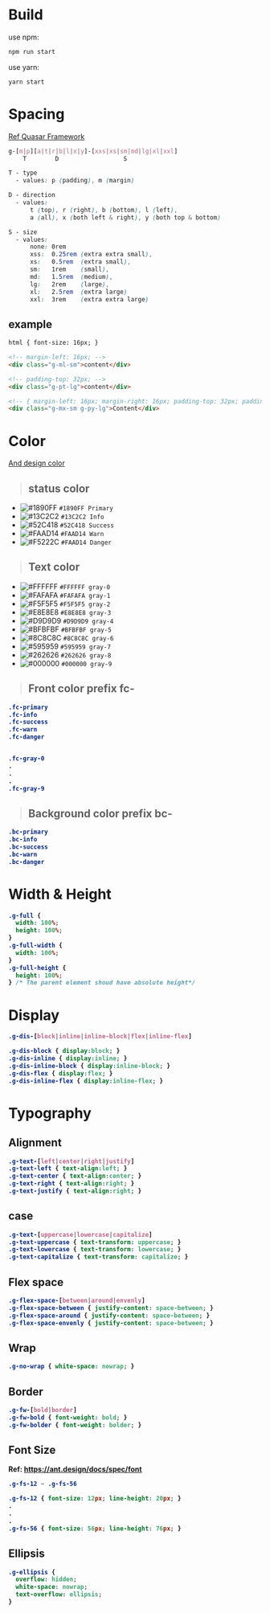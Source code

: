 # Build

use npm:

```bash
npm run start
```

use yarn:

```bash
yarn start
```

# Spacing

[Ref Quasar Framework](https://quasar-framework.org/components/spacing.html)

```css
g-[m|p][a|t|r|b|l|x|y]-[xxs|xs|sm|md|lg|xl|xxl]
    T        D                  S

T - type
  - values: p (padding), m (margin)

D - direction
  - values:
      t (top), r (right), b (bottom), l (left),
      a (all), x (both left & right), y (both top & bottom)

S - size
  - values:
      none: 0rem
      xss:  0.25rem (extra extra small),
      xs:   0.5rem  (extra small),
      sm:   1rem    (small),
      md:   1.5rem  (medium),
      lg:   2rem    (large),
      xl:   2.5rem  (extra large)
      xxl:  3rem    (extra extra large)

```

## example

```html
html { font-size: 16px; }

<!-- margin-left: 16px; -->
<div class="g-ml-sm">content</div>

<!-- padding-top: 32px; -->
<div class="g-pt-lg">content</div>

<!-- { margin-left: 16px; margin-right: 16px; padding-top: 32px; padding-bottom: 32px; } -->
<div class="g-mx-sm g-py-lg">Content</div>
```

# Color

[And design color](https://ant.design/docs/spec/colors)

> ## status color

- ![#1890FF](https://placehold.it/15/1890FF/000000?text=+) `#1890FF Primary`
- ![#13C2C2](https://placehold.it/15/13C2C2/000000?text=+) `#13C2C2 Info`
- ![#52C418](https://placehold.it/15/52C418/000000?text=+) `#52C418 Success`
- ![#FAAD14](https://placehold.it/15/FAAD14/000000?text=+) `#FAAD14 Warn`
- ![#F5222C](https://placehold.it/15/F5222C/000000?text=+) `#FAAD14 Danger`

> ## Text color

- ![#FFFFFF](https://placehold.it/15/FFFFFF/000000?text=+) `#FFFFFF gray-0`
- ![#FAFAFA](https://placehold.it/15/FAFAFA/000000?text=+) `#FAFAFA gray-1`
- ![#F5F5F5](https://placehold.it/15/F5F5F5/000000?text=+) `#F5F5F5 gray-2`
- ![#E8E8E8](https://placehold.it/15/E8E8E8/000000?text=+) `#E8E8E8 gray-3`
- ![#D9D9D9](https://placehold.it/15/D9D9D9/000000?text=+) `#D9D9D9 gray-4`
- ![#BFBFBF](https://placehold.it/15/BFBFBF/000000?text=+) `#BFBFBF gray-5`
- ![#8C8C8C](https://placehold.it/15/8C8C8C/000000?text=+) `#8C8C8C gray-6`
- ![#595959](https://placehold.it/15/595959/000000?text=+) `#595959 gray-7`
- ![#262626](https://placehold.it/15/262626/000000?text=+) `#262626 gray-8`
- ![#000000](https://placehold.it/15/000000/000000?text=+) `#000000 gray-9`

> ## Front color prefix <b style="color:">fc-</span>

```css
.fc-primary
.fc-info
.fc-success
.fc-warn
.fc-danger


.fc-gray-0
.
.
.
.fc-gray-9
```

> ## Background color prefix  <b style="color:">bc-</span>

```css
.bc-primary
.bc-info
.bc-success
.bc-warn
.bc-danger
```

# Width & Height

```css
.g-full {
  width: 100%;
  height: 100%;
}
.g-full-width {
  width: 100%;
}
.g-full-height {
  height: 100%;
} /* The parent element shoud have absolute height*/
```

# Display
```css
.g-dis-[block|inline|inline-block|flex|inline-flex]

.g-dis-block { display:block; }
.g-dis-inline { display:inline; }
.g-dis-inline-block { display:inline-block; }
.g-dis-flex { display:flex; }
.g-dis-inline-flex { display:inline-flex; }
```

# Typography

## Alignment
```css
.g-text-[left|center|right|justify]
.g-text-left { text-align:left; }
.g-text-center { text-align:center; }
.g-text-right { text-align:right; }
.g-text-justify { text-align:right; }
```

## case
```css
.g-text-[uppercase|lowercase|capitalize]
.g-text-uppercase { text-transform: uppercase; }
.g-text-lowercase { text-transform: lowercase; }
.g-text-capitalize { text-transform: capitalize; }
```

## Flex space
```css
.g-flex-space-[between|around|envenly]
.g-flex-space-between { justify-content: space-between; }
.g-flex-space-around { justify-content: space-between; }
.g-flex-space-envenly { justify-content: space-between; }
```

## Wrap
```css
.g-no-wrap { white-space: nowrap; }
```

## Border
```css
.g-fw-[bold|border]
.g-fw-bold { font-weight: bold; }
.g-fw-bolder { font-weight: bolder; }
```

## Font Size
Ref: https://ant.design/docs/spec/font
```css
.g-fs-12 ~ .g-fs-56

.g-fs-12 { font-size: 12px; line-height: 20px; }
.
.
.
.g-fs-56 { font-size: 56px; line-height: 76px; }
```

## Ellipsis
```css
.g-ellipsis {
  overflow: hidden;
  white-space: nowrap;
  text-overflow: ellipsis;
}
```